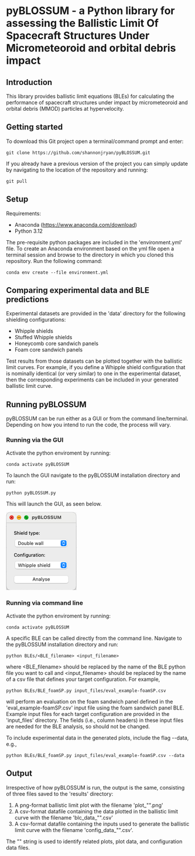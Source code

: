 # pyBLOSSUM - a Python library for assessing the Ballistic Limit Of Spacecraft Structures Under Micrometeoroid and orbital debris impact

## Introduction
This library provides ballistic limit equations (BLEs) for calculating the performance of spacecraft structures under impact by micrometeoroid and orbital debris (MMOD) particles at hypervelocity.

## Getting started
To download this Git project open a terminal/command prompt and enter:
```
git clone https://github.com/shannonjryan/pyBLOSSUM.git
```
If you already have a previous version of the project you can simply update by navigating to the location of the repository and running:
```
git pull
```
## Setup
Requirements:
- Anaconda (https://www.anaconda.com/download)
- Python 3.12
	
The pre-requisite python packages are included in the 'environment.yml' file. To create an Anaconda environment based on the yml file open a terminal session and browse to the directory in which you cloned this repository. Run the following command:
```
conda env create --file environment.yml
```

## Comparing experimental data and BLE predictions
Experimental datasets are provided in the 'data' directory for the following shielding configurations:
* Whipple shields
* Stuffed Whipple shields
* Honeycomb core sandwich panels
* Foam core sandwich panels

Test results from those datasets can be plotted together with the ballistic limit curves. For example, if you define a Whipple shield configuration that is nominally identical (or very similar) to one in the experimental dataset, then the corresponding experiments can be included in your generated ballistic limit curve. 

## Running pyBLOSSUM
pyBLOSSUM can be run either as a GUI or from the command line/terminal. Depending on how you intend to run the code, the process will vary.

### Running via the GUI
Activate the python enviroment by running:
```
conda activate pyBLOSSUM
```

To launch the GUI navigate to the pyBLOSSUM installation directory and run:
```
python pyBLOSSUM.py
```
This will launch the GUI, as seen below.

![pyBLOSSUM GUI](doc/pyBLOSSUM_GUI.png "pyBLOSSUM GUI")

### Running via command line
Activate the python enviroment by running:
```
conda activate pyBLOSSUM
```
A specific BLE can be called directly from the command line. Navigate to the pyBLOSSUM installation directory and run:
```
python BLEs/<BLE_filename> <input_filename> 
```
where <BLE_filename> should be replaced by the name of the BLE python file you want to call and <input_filename> should be replaced by the name of a csv file that defines your target configuration. For example,
```
python BLEs/BLE_foamSP.py input_files/eval_example-foamSP.csv
```
will perform an evaluation on the foam sandwich panel defined in the 'eval_example-foamSP.csv' input file using the foam sandwich panel BLE. Example input files for each target configuration are provided in the 'input_files' directory. The fields (i.e., column headers) in these input files are needed for the BLE analysis, so should not be changed.

To include experimental data in the generated plots, include the flag --data, e.g.,
```
python BLEs/BLE_foamSP.py input_files/eval_example-foamSP.csv --data
```

## Output
Irrespective of how pyBLOSSUM is run, the output is the same, consisting of three files saved to the 'results' directory:
1. A png-format ballistic limit plot with the filename 'plot_"<datetime>".png'
2. A csv-format datafile containing the data plotted in the ballistic limit curve with the filename 'blc_data_"<datetime>".csv'
3. A csv-format datafile containing the inputs used to generate the ballistic limit curve with the filename 'config_data_"<datetime>".csv'.

The "<datetime>" string is used to identify related plots, plot data, and configuration data files.


